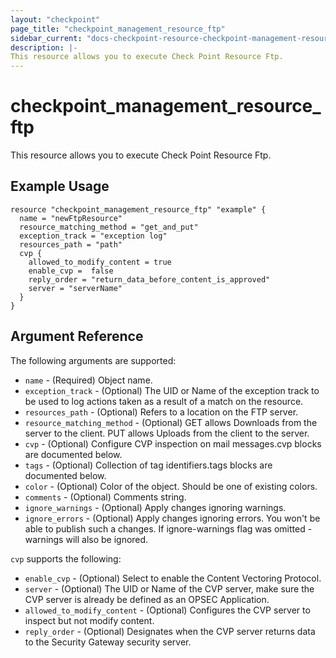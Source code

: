 ```yaml
---
layout: "checkpoint"
page_title: "checkpoint_management_resource_ftp"
sidebar_current: "docs-checkpoint-resource-checkpoint-management-resource-ftp"
description: |-
This resource allows you to execute Check Point Resource Ftp.
---
```


# checkpoint_management_resource_ftp

This resource allows you to execute Check Point Resource Ftp.

## Example Usage


```hcl
resource "checkpoint_management_resource_ftp" "example" {
  name = "newFtpResource"
  resource_matching_method = "get_and_put"
  exception_track = "exception log"
  resources_path = "path"
  cvp {
    allowed_to_modify_content = true
    enable_cvp =  false
    reply_order = "return_data_before_content_is_approved"
    server = "serverName"
  }
}
```

## Argument Reference

The following arguments are supported:

* `name` - (Required) Object name. 
* `exception_track` - (Optional) The UID or Name of the exception track to be used to log actions taken as a result of a match on the resource. 
* `resources_path` - (Optional) Refers to a location on the FTP server. 
* `resource_matching_method` - (Optional) GET allows Downloads from the server to the client. PUT allows Uploads from the client to the server. 
* `cvp` - (Optional) Configure CVP inspection on mail messages.cvp blocks are documented below.
* `tags` - (Optional) Collection of tag identifiers.tags blocks are documented below.
* `color` - (Optional) Color of the object. Should be one of existing colors. 
* `comments` - (Optional) Comments string. 
* `ignore_warnings` - (Optional) Apply changes ignoring warnings. 
* `ignore_errors` - (Optional) Apply changes ignoring errors. You won't be able to publish such a changes. If ignore-warnings flag was omitted - warnings will also be ignored. 


`cvp` supports the following:

* `enable_cvp` - (Optional) Select to enable the Content Vectoring Protocol. 
* `server` - (Optional) The UID or Name of the CVP server, make sure the CVP server is already be defined as an OPSEC Application. 
* `allowed_to_modify_content` - (Optional) Configures the CVP server to inspect but not modify content. 
* `reply_order` - (Optional) Designates when the CVP server returns data to the Security Gateway security server. 
